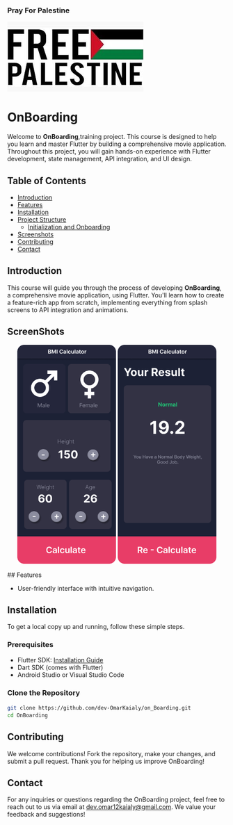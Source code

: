 
### Pray For Palestine
![Pray For Palestine](screenshots/palestine.jpg)

# OnBoarding

Welcome to **OnBoarding**,training project. This course is designed to help you learn and master Flutter by building a comprehensive movie application. Throughout this project, you will gain hands-on experience with Flutter development, state management, API integration, and UI design.

## Table of Contents

- [Introduction](#introduction)
- [Features](#features)
- [Installation](#installation)
- [Project Structure](#project-structure)
  - [Initialization and Onboarding](https://t.me/Omar_k_flutter)
- [Screenshots](#screenshots)
- [Contributing](#contributing)
- [Contact](#contact)

## Introduction

This course will guide you through the process of developing **OnBoarding**, a comprehensive movie  application, using Flutter. You'll learn how to create a feature-rich app from scratch, implementing everything from splash screens to API integration and animations.

## ScreenShots

<p align="center">
  <img src="screenshots/Home_Screen.png" alt="Home Screen" width="45%" />
  <img src="screenshots/Result_Screen.png" alt="Results Screen" width="45%" />
</p>
## Features

- User-friendly interface with intuitive navigation.

## Installation

To get a local copy up and running, follow these simple steps.

### Prerequisites

- Flutter SDK: [Installation Guide](https://flutter.dev/docs/get-started/install)
- Dart SDK (comes with Flutter)
- Android Studio or Visual Studio Code


### Clone the Repository

```bash
git clone https://github.com/dev-OmarKaialy/on_Boarding.git
cd OnBoarding
```

## Contributing

We welcome contributions! Fork the repository, make your changes, and submit a pull request. Thank you for helping us improve OnBoarding!
## Contact

For any inquiries or questions regarding the OnBoarding project, feel free to reach out to us via email at [dev.omar12kaialy@gmail.com](mailto:dev.omar12kaialy@gmail.com). We value your feedback and suggestions!
